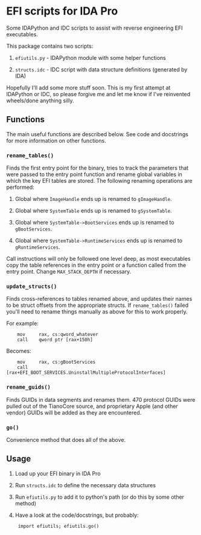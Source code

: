 # EFI scripts for IDA Pro

Some IDAPython and IDC scripts to assist with reverse engineering EFI executables.

This package contains two scripts:

1. `efiutils.py` - IDAPython module with some helper functions

2. `structs.idc` - IDC script with data structure definitions (generated by IDA)

Hopefully I'll add some more stuff soon. This is my first attempt at IDAPython or IDC, so please forgive me and let me know if I've reinvented wheels/done anything silly.

## Functions

The main useful functions are described below. See code and docstrings for more information on other functions.

### `rename_tables()`

Finds the first entry point for the binary, tries to track the parameters that were passed to the entry point function and rename global variables in which the key EFI tables are stored. The following renaming operations are performed:

1. Global where `ImageHandle` ends up is renamed to `gImageHandle`.

2. Global where `SystemTable` ends up is renamed to `gSystemTable`.

3. Global where `SystemTable->BootServices` ends up is renamed to `gBootServices`.

4. Global where `SystemTable->RuntimeServices` ends up is renamed to `gRuntimeServices`.

Call instructions will only be followed one level deep, as most executables copy the table references in the entry point or a function called from the entry point. Change `MAX_STACK_DEPTH` if necessary.

### `update_structs()`

Finds cross-references to tables renamed above, and updates their names to be struct offsets from the appropriate structs. If `rename_tables()` failed you'll need to rename things manually as above for this to work properly.


For example:

	    mov     rax, cs:qword_whatever
	    call    qword ptr [rax+150h]

Becomes:

	    mov     rax, cs:gBootServices
	    call    [rax+EFI_BOOT_SERVICES.UninstallMultipleProtocolInterfaces]

### `rename_guids()`

Finds GUIDs in data segments and renames them. 470 protocol GUIDs were pulled out of the TianoCore source, and proprietary Apple (and other vendor) GUIDs will be added as they are encountered.

### `go()`

Convenience method that does all of the above. 

## Usage

1. Load up your EFI binary in IDA Pro

2. Run `structs.idc` to define the necessary data structures

3. Run `efiutils.py` to add it to python's path (or do this by some other method)

4. Have a look at the code/docstrings, but probably:

		import efiutils; efiutils.go()
